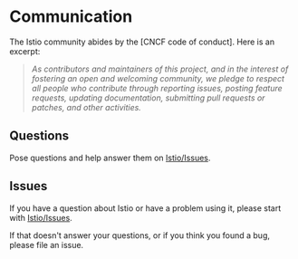 # Communication

The Istio community abides by the [CNCF code of conduct].  Here is an excerpt:

> _As contributors and maintainers of this project, and in the interest
> of fostering an open and welcoming community, we pledge to respect
> all people who contribute through reporting issues, posting feature
> requests, updating documentation, submitting pull requests or patches,
> and other activities._

## Questions

Pose questions and help answer them on [Istio/Issues](https://github.com/istio/issues).

## Issues

If you have a question about Istio or have a problem using it, please start with [Istio/Issues](https://github.com/istio/issues).

If that doesn't answer your questions, or if you think you found a bug, please file an issue.